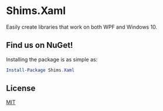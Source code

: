 # Shims.Xaml

Easily create libraries that work on both WPF and Windows 10.

## Find us on NuGet!

Installing the package is as simple as:

```powershell
Install-Package Shims.Xaml
```

## License

[MIT](LICENSE)

